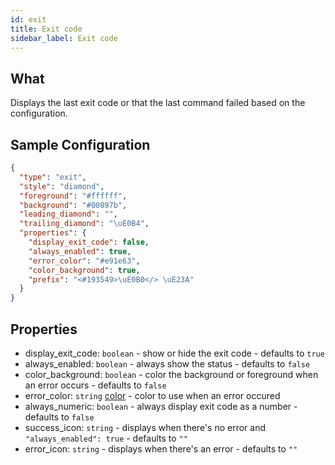 ```yaml
---
id: exit
title: Exit code
sidebar_label: Exit code
---
```


## What

Displays the last exit code or that the last command failed based on the configuration.

## Sample Configuration

```json
{
  "type": "exit",
  "style": "diamond",
  "foreground": "#ffffff",
  "background": "#00897b",
  "leading_diamond": "",
  "trailing_diamond": "\uE0B4",
  "properties": {
    "display_exit_code": false,
    "always_enabled": true,
    "error_color": "#e91e63",
    "color_background": true,
    "prefix": "<#193549>\uE0B0</> \uE23A"
  }
}
```

## Properties

- display_exit_code: `boolean` - show or hide the exit code - defaults to `true`
- always_enabled: `boolean` - always show the status - defaults to `false`
- color_background: `boolean` - color the background or foreground when an error occurs - defaults to `false`
- error_color: `string` [color][colors] - color to use when an error occured
- always_numeric: `boolean` - always display exit code as a number - defaults to `false`
- success_icon: `string` - displays when there's no error and `"always_enabled": true` - defaults to `""`
- error_icon: `string` - displays when there's an error - defaults to `""`

[colors]: /docs/configure#colors
